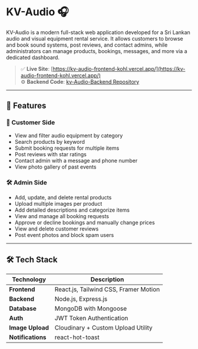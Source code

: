 # KV-Audio 🎧

KV-Audio is a modern full-stack web application developed for a Sri Lankan audio and visual equipment rental service. It allows customers to browse and book sound systems, post reviews, and contact admins, while administrators can manage products, bookings, messages, and more via a dedicated dashboard.

> ✅ **Live Site**: [https://kv-audio-frontend-kohl.vercel.app/](https://kv-audio-frontend-kohl.vercel.app/)  
> ⚙️ **Backend Code**: [kv-Audio-Backend Repository](https://github.com/Roshami/kv-Audio-Backend.git)

---

## 🚀 Features

### 👥 Customer Side
- View and filter audio equipment by category
- Search products by keyword
- Submit booking requests for multiple items
- Post reviews with star ratings
- Contact admin with a message and phone number
- View photo gallery of past events

### 🛠️ Admin Side
- Add, update, and delete rental products
- Upload multiple images per product
- Add detailed descriptions and categorize items
- View and manage all booking requests
- Approve or decline bookings and manually change prices
- View and delete customer reviews
- Post event photos and block spam users

---

## 🛠 Tech Stack

| Technology       | Description                           |
|------------------|---------------------------------------|
| **Frontend**     | React.js, Tailwind CSS, Framer Motion |
| **Backend**      | Node.js, Express.js                   |
| **Database**     | MongoDB with Mongoose                 |
| **Auth**         | JWT Token Authentication              |
| **Image Upload** | Cloudinary + Custom Upload Utility    |
| **Notifications**| react-hot-toast                       |
